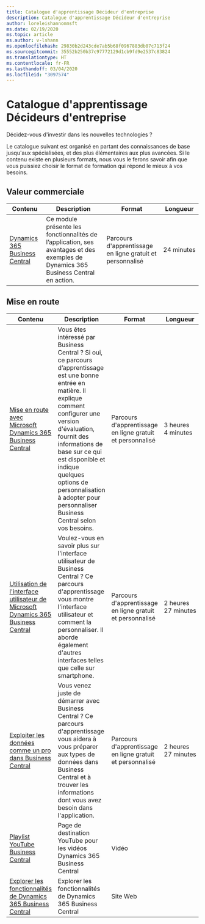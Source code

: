 ```yaml
---
title: Catalogue d'apprentissage Décideur d'entreprise
description: Catalogue d'apprentissage Décideur d'entreprise
author: loreleishannonmsft
ms.date: 02/19/2020
ms.topic: article
ms.author: v-lshann
ms.openlocfilehash: 29830b2d243cde7ab5b68f0967883db07c713f24
ms.sourcegitcommit: 35552b250b37c97772129d1cb9fd9e2537c83824
ms.translationtype: HT
ms.contentlocale: fr-FR
ms.lasthandoff: 03/04/2020
ms.locfileid: "3097574"
---
```

# <a name="business-decision-makers-learning-catalog"></a>Catalogue d'apprentissage Décideurs d'entreprise

Décidez-vous d'investir dans les nouvelles technologies ?

Le catalogue suivant est organisé en partant des connaissances de base jusqu'aux spécialisées, et des plus élémentaires aux plus avancées. Si le contenu existe en plusieurs formats, nous vous le ferons savoir afin que vous puissiez choisir le format de formation qui répond le mieux à vos besoins.  

## Valeur commerciale<a name="busvalue"></a>

| Contenu                                                                 | Description                                                                                                | Format                                | Longueur     |
|----------------------------------------------------------------------------------------------------------------|------------------------------------------------------------------------------------------------------------|---------------------------------------|------------|
| [Dynamics 365 Business Central](https://docs.microsoft.com/learn/modules/dynamics-365-business-central/) | Ce module présente les fonctionnalités de l’application, ses avantages et des exemples de Dynamics 365 Business Central en action. | Parcours d'apprentissage en ligne gratuit et personnalisé | 24 minutes |

## Mise en route<a name="get-started"></a>

| Contenu                                                                                                                             | Description                                                                                                                                                                                                                                                                                      | Format                                | Longueur             |
|------------------------------------------------------------------------------------------------------------------------------------------------------------------------------|--------------------------------------------------------------------------------------------------------------------------------------------------------------------------------------------------------------------------------------------------------------------------------------------------|---------------------------------------|--------------------|
| [Mise en route avec Microsoft Dynamics 365 Business Central](https://docs.microsoft.com/learn/paths/get-started-dynamics-365-business-central/)                          | Vous êtes intéressé par Business Central ? Si oui, ce parcours d’apprentissage est une bonne entrée en matière. Il explique comment configurer une version d'évaluation, fournit des informations de base sur ce qui est disponible et indique quelques options de personnalisation à adopter pour personnaliser Business Central selon vos besoins. | Parcours d'apprentissage en ligne gratuit et personnalisé | 3 heures 4 minutes  |
| [Utilisation de l'interface utilisateur de Microsoft Dynamics 365 Business Central](https://docs.microsoft.com/learn/paths/work-with-user-interface-dynamics-365-business-central/) | Voulez-vous en savoir plus sur l'interface utilisateur de Business Central ? Ce parcours d'apprentissage vous montre l'interface utilisateur et comment la personnaliser. Il aborde également d'autres interfaces telles que celle sur smartphone.                                                                               | Parcours d'apprentissage en ligne gratuit et personnalisé | 2 heures 27 minutes |
| [Exploiter les données comme un pro dans Business Central](https://docs.microsoft.com/learn/paths/work-pro-data-dynamics-365-business-central)                                    | Vous venez juste de démarrer avec Business Central ? Ce parcours d'apprentissage vous aidera à vous préparer aux types de données dans Business Central et à trouver les informations dont vous avez besoin dans l'application.                                                                                                  | Parcours d'apprentissage en ligne gratuit et personnalisé | 2 heures 27 minutes |
| [Playlist YouTube Business Central](https://www.youtube.com/playlist?list=PLcakwueIHoT-wVFPKUtmxlqcG1kJ0oqq4)                                                                | Page de destination YouTube pour les vidéos Dynamics 365 Business Central                                                                                                                                                                                                                                    | Vidéo                                 |                    |
| [Explorer les fonctionnalités de Dynamics 365 Business Central](https://dynamics.microsoft.com/business-central/capabilities/)                                                    | Explorer les fonctionnalités de Dynamics 365 Business Central                                                                                                                                                                                                                                               | Site Web                               |                    |
